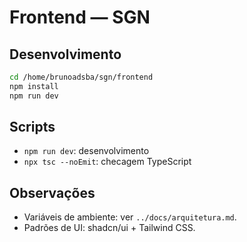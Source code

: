 # Frontend — SGN

## Desenvolvimento
```bash
cd /home/brunoadsba/sgn/frontend
npm install
npm run dev
```

## Scripts
- `npm run dev`: desenvolvimento
- `npx tsc --noEmit`: checagem TypeScript

## Observações
- Variáveis de ambiente: ver `../docs/arquitetura.md`.
- Padrões de UI: shadcn/ui + Tailwind CSS.
